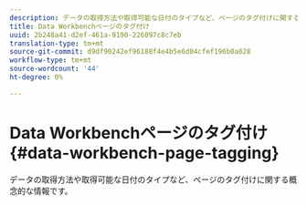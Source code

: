 ```yaml
---
description: データの取得方法や取得可能な日付のタイプなど、ページのタグ付けに関する概念的な情報です。
title: Data Workbenchページのタグ付け
uuid: 2b248a41-d2ef-461a-9190-226097c8c7eb
translation-type: tm+mt
source-git-commit: d9df90242ef96188f4e4b5e6d04cfef196b0a628
workflow-type: tm+mt
source-wordcount: '44'
ht-degree: 0%

---
```



# Data Workbenchページのタグ付け{#data-workbench-page-tagging}

データの取得方法や取得可能な日付のタイプなど、ページのタグ付けに関する概念的な情報です。

